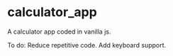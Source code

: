 # calculator_app
A calculator app coded in vanilla js.

To do:
Reduce repetitive code.
Add keyboard support.
